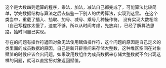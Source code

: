 这个是大数四则运算的程序，乘法，加法，减法自己都完成了，可能算法比较简单，学完数据结构与算法之后去借鉴一下别人的优秀算法，实现到这里。
在这个类当中，重载了插入、抽取、加号、减号、乘号几种操作符。
没有实现大数相除（自己写程序太慢了，速度不够，所以从时间考虑，先放弃），已经了解算法思路，抽时间自己实现。


存在的问题有操作符返回对象无法使用赋值操作符，这个问题的原因是自己定义的类里面的成员数据的原因，自己是新开辟空间来存储大整数，这种堆区空间在对象赋值的时候应该会出问题，如果改用数组作为成员数据来存储大整数就不会出现这样的问题，就可以直接把对象返回赋值。
